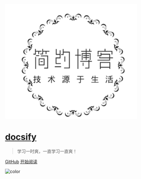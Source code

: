 <!-- ![logo](public/icon/logo.png) -->
<a href="#/README.md">
	<img src="public/icon/logo.png">
</a>

# [docsify](README.md)

> 学习一时爽，一直学习一直爽！

[GitHub](https://github.com/BrucePhoebus/developer-note) [开始阅读](/README.md)

<!-- 背景图片 -->

<!-- ![](_media/bg.png) -->

<!-- 背景色 -->

![color](#f0f0f0)
